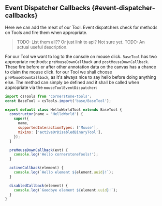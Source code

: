 ## Event Dispatcher Callbacks {#event-dispatcher-callbacks}

Here we can add the meat of our Tool. Event dispatchers check for methods on Tools and fire them when appropriate.

> TODO: List them all?? Or just link to api? Not sure yet.
> TODO: An actual useful description.

For our Tool we want to log to the console on mouse click. `BaseTool` has two appropriate methods: `preMouseDownCallback` and `postMouseDownCallback`. These fire before or after other annotation data on the canvas has a chance to claim the mouse click. for our Tool we shall choose `preMouseDownCallback`, as it's always nice to say hello before doing anything else. The method can simply be defined and it shall be called when appropriate via the `mouseToolEventDispatcher`:

```js
import csTools from 'cornerstone-tools';
const BaseTool = csTools.import('base/BaseTool');

export default class HelloWorldTool extends BaseTool {
  constructor(name = 'HelloWorld') {
    super({
      name,
      supportedInteractionTypes: ['Mouse'],
      mixins: ['activeOrDisabledBinaryTool'],
    });
  }

  preMouseDownCallback(evt) {
    console.log('Hello cornerstoneTools!');
  }

  activeCallback(element) {
    console.log(`Hello element ${element.uuid}!`);
  }

  disabledCallback(element) {
    console.log(`Goodbye element ${element.uuid}!`);
  }
}
```
